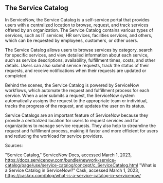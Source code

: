 ## The Service Catalog

In ServiceNow, the Service Catalog is a self-service portal that provides users with a centralized location to browse, request, and track services offered by an organization. The Service Catalog contains various types of services, such as IT services, HR services, facilities services, and others, which can be requested by employees, customers, or other users.

The Service Catalog allows users to browse services by category, search for specific services, and view detailed information about each service, such as service descriptions, availability, fulfillment times, costs, and other details. Users can also submit service requests, track the status of their requests, and receive notifications when their requests are updated or completed.

Behind the scenes, the Service Catalog is powered by ServiceNow workflows, which automate the request and fulfillment process for each service. When a user submits a request, the ServiceNow system automatically assigns the request to the appropriate team or individual, tracks the progress of the request, and updates the user on its status.

Service Catalogs are an important feature of ServiceNow because they provide a centralized location for users to request services and for organizations to manage service requests. They also help to streamline the request and fulfillment process, making it faster and more efficient for users and reducing the workload for service providers.

Sources:

"Service Catalog," ServiceNow Docs, accessed March 1, 2023, https://docs.servicenow.com/bundle/newyork-service-catalog/page/use/service-catalog/concept/c_ServiceCatalog.html
"What is a Service Catalog in ServiceNow?" Cask, accessed March 1, 2023, https://casknx.com/blog/what-is-a-service-catalog-in-servicenow/

